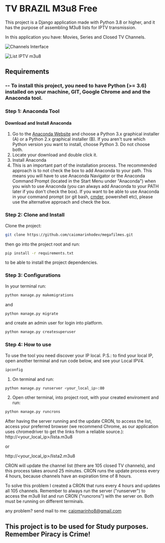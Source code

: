 # TV BRAZIL M3u8 Free
This project is a Django application made with Python 3.8 or higher, and it has the purpose of assembling M3u8 lists for IPTV transmission.

In this application you have: Movies, Series and Closed TV Channels.

![Channels Interface](https://i.imgur.com/tYMwVxs.png)

![List IPTV m3u8](https://i.imgur.com/YIxP9fZ.png)

## Requirements
### -- To install this project, you need to have Python (>= 3.6) installed on your machine, GIT, Google Chrome and  and the Anaconda tool.

### Step 1: Anaconda Tool
#### Download and Install Anaconda
1. Go to the [Anaconda Website](https://www.anaconda.com/download/#windows) and choose a Python 3.x graphical installer (A) or a Python 2.x graphical installer (B). If you aren't sure which Python version you want to install, choose Python 3. Do not choose both.
2. Locate your download and double click it.
3. Install Anaconda
4. This is an important part of the installation process. The recommended approach is to not check the box to add Anaconda to your path. This means you will have to use Anaconda Navigator or the Anaconda Command Prompt (located in the Start Menu under "Anaconda") when you wish to use Anaconda (you can always add Anaconda to your PATH later if you don't check the box). If you want to be able to use Anaconda in your command prompt (or git bash, [cmder](http://cmder.net/), powershell etc), please use the alternative approach and check the box.

### Step 2: Clone and Install
Clone the project:
```bash
git clone https://github.com/caiomarinhodev/megafilmes.git
```
then go into the project root and run:
```bash
pip install -r requirements.txt
```
to be able to install the project dependencies.

### Step 3: Configurations
In your terminal run:
```bash
python manage.py makemigrations
```
and
```bash
python manage.py migrate
```
and create an admin user for login into platform.
```bash
python manage.py createsuperuser
```

### Step 4: How to use
To use the tool you need discover your IP local.
P.S.: to find your local IP, open another terminal and run code below, and see your Local IPV4.
```bash
ipconfig
```


1) On terminal and run:
```bash
python manage.py runserver <your_local_ip>:80
```



2) Open other terminal, into project root, with your created enviroment and run:
```bash
python manage.py runcrons
```

After having the server running and the update CRON, to access the list, access your preferred browser (we recommend Chrome, as our application uses chromedriver to get the links from a reliable source.):
http://<your_local_ip>/lista.m3u8

or

http://<your_local_ip>/lista2.m3u8

CRON will update the channel list (there are 105 closed TV channels), and this process takes around 25 minutes. CRON runs the update process every 4 hours, because channels have an expiration time of 8 hours.

To solve this problem I created a CRON that runs every 4 hours and updates all 105 channels. Remember to always run the server ("runserver") to access the m3u8 list and run CRON ("runcrons") with the server on. Both must be running on different terminals.

any problem? send mail to me: caiomarinho8@gmail.com


## This project is to be used for Study purposes. Remember Piracy is Crime!
